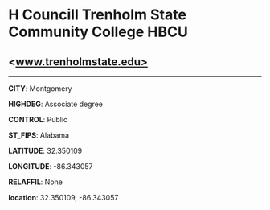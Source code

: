 # H Councill Trenholm State Community College HBCU
## <www.trenholmstate.edu>
---
**CITY**: Montgomery

**HIGHDEG**: Associate degree

**CONTROL**: Public

**ST_FIPS**: Alabama

**LATITUDE**: 32.350109

**LONGITUDE**: -86.343057

**RELAFFIL**: None

**location**: 32.350109, -86.343057